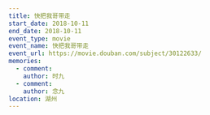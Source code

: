 ```yaml
---
title: 快把我哥带走
start_date: 2018-10-11
end_date: 2018-10-11
event_type: movie
event_name: 快把我哥带走
event_url: https://movie.douban.com/subject/30122633/
memories:
  - comment: 
    author: 时九
  - comment: 
    author: 念九  
location: 湖州
---
```

